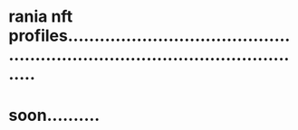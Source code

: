 # rania nft profiles....................................................................................................
# soon..........
